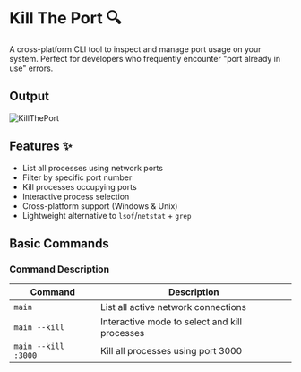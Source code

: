 # Kill The Port 🔍

A cross-platform CLI tool to inspect and manage port usage on your system. Perfect for developers who frequently encounter "port already in use" errors.

## Output

![KillThePort](https://github.com/user-attachments/assets/aa4c82b5-8f6a-4c77-9568-c965d9c83acc)

## Features ✨

- List all processes using network ports
- Filter by specific port number
- Kill processes occupying ports
- Interactive process selection
- Cross-platform support (Windows & Unix)
- Lightweight alternative to `lsof`/`netstat` + `grep`

## Basic Commands
### Command	Description
| Command | Description |
|---------|-------------|
| `main` | List all active network connections |
| `main --kill` | Interactive mode to select and kill processes |
| `main --kill :3000` | Kill all processes using port 3000 |

